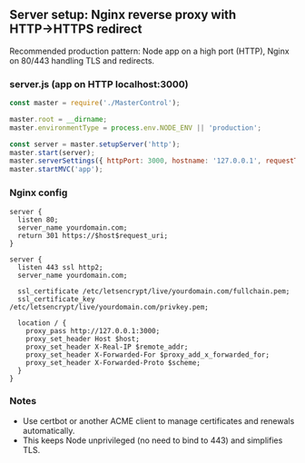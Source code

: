 ## Server setup: Nginx reverse proxy with HTTP→HTTPS redirect

Recommended production pattern: Node app on a high port (HTTP), Nginx on 80/443 handling TLS and redirects.

### server.js (app on HTTP localhost:3000)
```js
const master = require('./MasterControl');

master.root = __dirname;
master.environmentType = process.env.NODE_ENV || 'production';

const server = master.setupServer('http');
master.start(server);
master.serverSettings({ httpPort: 3000, hostname: '127.0.0.1', requestTimeout: 60000 });
master.startMVC('app');
```

### Nginx config
```nginx
server {
  listen 80;
  server_name yourdomain.com;
  return 301 https://$host$request_uri;
}

server {
  listen 443 ssl http2;
  server_name yourdomain.com;

  ssl_certificate /etc/letsencrypt/live/yourdomain.com/fullchain.pem;
  ssl_certificate_key /etc/letsencrypt/live/yourdomain.com/privkey.pem;

  location / {
    proxy_pass http://127.0.0.1:3000;
    proxy_set_header Host $host;
    proxy_set_header X-Real-IP $remote_addr;
    proxy_set_header X-Forwarded-For $proxy_add_x_forwarded_for;
    proxy_set_header X-Forwarded-Proto $scheme;
  }
}
```

### Notes
- Use certbot or another ACME client to manage certificates and renewals automatically.
- This keeps Node unprivileged (no need to bind to 443) and simplifies TLS.

